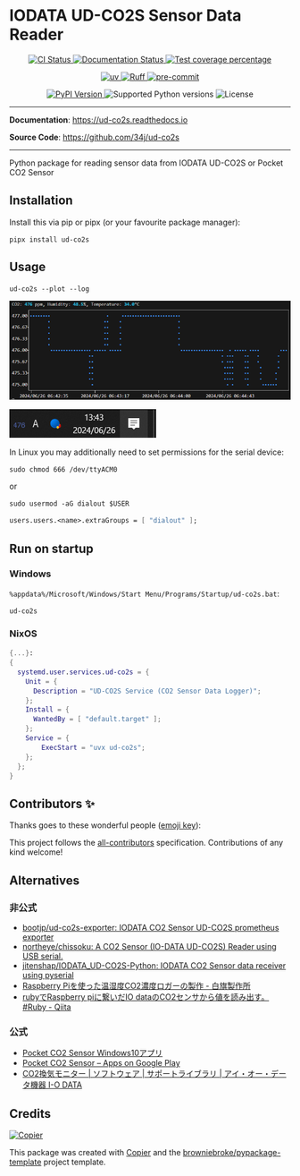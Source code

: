 # IODATA UD-CO2S Sensor Data Reader

<p align="center">
  <a href="https://github.com/34j/ud-co2s/actions/workflows/ci.yml?query=branch%3Amain">
    <img src="https://img.shields.io/github/actions/workflow/status/34j/ud-co2s/ci.yml?branch=main&label=CI&logo=github&style=flat-square" alt="CI Status" >
  </a>
  <a href="https://ud-co2s.readthedocs.io">
    <img src="https://img.shields.io/readthedocs/ud-co2s.svg?logo=read-the-docs&logoColor=fff&style=flat-square" alt="Documentation Status">
  </a>
  <a href="https://codecov.io/gh/34j/ud-co2s">
    <img src="https://img.shields.io/codecov/c/github/34j/ud-co2s.svg?logo=codecov&logoColor=fff&style=flat-square" alt="Test coverage percentage">
  </a>
</p>
<p align="center">
  <a href="https://github.com/astral-sh/uv">
    <img src="https://img.shields.io/endpoint?url=https://raw.githubusercontent.com/astral-sh/uv/main/assets/badge/v0.json" alt="uv">
  </a>
  <a href="https://github.com/astral-sh/ruff">
    <img src="https://img.shields.io/endpoint?url=https://raw.githubusercontent.com/astral-sh/ruff/main/assets/badge/v2.json" alt="Ruff">
  </a>
  <a href="https://github.com/pre-commit/pre-commit">
    <img src="https://img.shields.io/badge/pre--commit-enabled-brightgreen?logo=pre-commit&logoColor=white&style=flat-square" alt="pre-commit">
  </a>
</p>
<p align="center">
  <a href="https://pypi.org/project/ud-co2s/">
    <img src="https://img.shields.io/pypi/v/ud-co2s.svg?logo=python&logoColor=fff&style=flat-square" alt="PyPI Version">
  </a>
  <img src="https://img.shields.io/pypi/pyversions/ud-co2s.svg?style=flat-square&logo=python&amp;logoColor=fff" alt="Supported Python versions">
  <img src="https://img.shields.io/pypi/l/ud-co2s.svg?style=flat-square" alt="License">
</p>

---

**Documentation**: <a href="https://ud-co2s.readthedocs.io" target="_blank">https://ud-co2s.readthedocs.io </a>

**Source Code**: <a href="https://github.com/34j/ud-co2s" target="_blank">https://github.com/34j/ud-co2s </a>

---

Python package for reading sensor data from IODATA UD-CO2S or Pocket CO2 Sensor

## Installation

Install this via pip or pipx (or your favourite package manager):

```shell
pipx install ud-co2s
```

## Usage

```shell
ud-co2s --plot --log
```

![CLI](docs/_static/cli.png)

![Icon](docs/_static/icon.png)

In Linux you may additionally need to set permissions for the serial device:

```shell
sudo chmod 666 /dev/ttyACM0
```

or

```shell
sudo usermod -aG dialout $USER
```

```nix
users.users.<name>.extraGroups = [ "dialout" ];
```

## Run on startup

### Windows

`%appdata%/Microsoft/Windows/Start Menu/Programs/Startup/ud-co2s.bat`:

```shell
ud-co2s
```

### NixOS

```nix
{...}:
{
  systemd.user.services.ud-co2s = {
    Unit = {
      Description = "UD-CO2S Service (CO2 Sensor Data Logger)";
    };
    Install = {
      WantedBy = [ "default.target" ];
    };
    Service = {
        ExecStart = "uvx ud-co2s";
    };
  };
}
```

## Contributors ✨

Thanks goes to these wonderful people ([emoji key](https://allcontributors.org/docs/en/emoji-key)):

<!-- prettier-ignore-start -->
<!-- ALL-CONTRIBUTORS-LIST:START - Do not remove or modify this section -->
<!-- markdownlint-disable -->
<!-- markdownlint-enable -->
<!-- ALL-CONTRIBUTORS-LIST:END -->
<!-- prettier-ignore-end -->

This project follows the [all-contributors](https://github.com/all-contributors/all-contributors) specification. Contributions of any kind welcome!

## Alternatives

### 非公式

- [bootjp/ud\-co2s\-exporter: IODATA CO2 Sensor UD\-CO2S prometheus exporter](https://github.com/bootjp/ud-co2s-exporter)
- [northeye/chissoku: A CO2 Sensor \(IO\-DATA UD\-CO2S\) Reader using USB serial\.](https://github.com/northeye/chissoku)
- [jitenshap/IODATA_UD\-CO2S\-Python: IODATA CO2 Sensor data receiver using pyserial](https://github.com/jitenshap/IODATA_UD-CO2S-Python)
- [Raspberry Piを使った温湿度CO2濃度ロガーの製作 \- 白旗製作所](https://dededemio.hatenablog.jp/entry/2024/03/13/012629#22-UD-CO2S%E3%81%AE%E3%82%B3%E3%83%9E%E3%83%B3%E3%83%89%E8%AA%BF%E6%9F%BB)
- [rubyでRaspberry piに繋いだIO dataのCO2センサから値を読み出す。 \#Ruby \- Qiita](https://qiita.com/tatsushi/items/42903f1113cd5c1f8891)

### 公式

- [Pocket CO2 Sensor Windows10アプリ](http://www.google.com/url?q=http%3A%2F%2Fradiation-watch.sakuraweb.com%2Fshare%2Fco2%2FPocketCO2SensorPro.exe&sa=D&sntz=1&usg=AOvVaw0PZSKJ8zRAljo4TmzzrWlh)
- [Pocket CO2 Sensor – Apps on Google Play](https://play.google.com/store/apps/details?id=org.radiation_watch.co2checker)
- [CO2換気モニター \| ソフトウェア \| サポートライブラリ \| アイ・オー・データ機器 I\-O DATA](https://www.iodata.jp/lib/software/c/2284.htm)

## Credits

[![Copier](https://img.shields.io/endpoint?url=https://raw.githubusercontent.com/copier-org/copier/master/img/badge/badge-grayscale-inverted-border-orange.json)](https://github.com/copier-org/copier)

This package was created with
[Copier](https://copier.readthedocs.io/) and the
[browniebroke/pypackage-template](https://github.com/browniebroke/pypackage-template)
project template.
